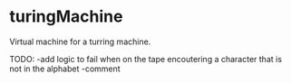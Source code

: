 # turingMachine
Virtual machine for a turring machine.

TODO:
    -add logic to fail when on the tape encoutering a character that is not in the alphabet
    -comment